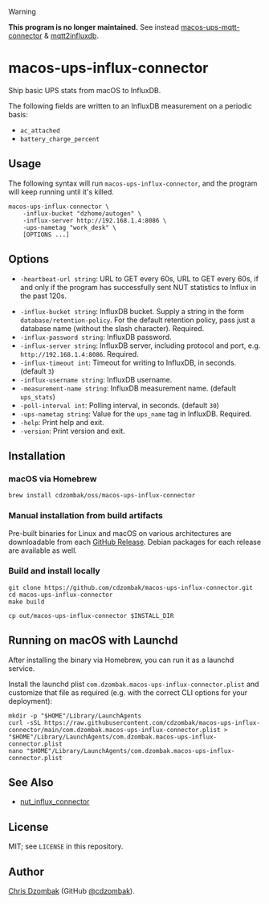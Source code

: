 > [!WARNING]  
> **This program is no longer maintained.** See instead [macos-ups-mqtt-connector](https://github.com/cdzombak/macos-ups-mqtt-connector) & [mqtt2influxdb](https://github.com/cdzombak/mqtt2influxdb).

# macos-ups-influx-connector

Ship basic UPS stats from macOS to InfluxDB.

The following fields are written to an InfluxDB measurement on a periodic basis:

- `ac_attached`
- `battery_charge_percent`

## Usage

The following syntax will run `macos-ups-influx-connector`, and the program will keep running until it's killed.

```text
macos-ups-influx-connector \
    -influx-bucket "dzhome/autogen" \
    -influx-server http://192.168.1.4:8086 \
    -ups-nametag "work_desk" \
    [OPTIONS ...]
```

## Options

* `-heartbeat-url string`: URL to GET every 60s, URL to GET every 60s, if and only if the program has successfully sent NUT statistics to Influx in the past 120s.
- `-influx-bucket string`: InfluxDB bucket. Supply a string in the form `database/retention-policy`. For the default retention policy, pass just a database name (without the slash character). Required.
- `-influx-password string`: InfluxDB password.
- `-influx-server string`: InfluxDB server, including protocol and port, e.g. `http://192.168.1.4:8086`. Required.
- `-influx-timeout int`: Timeout for writing to InfluxDB, in seconds. (default `3`)
- `-influx-username string`: InfluxDB username.
- `-measurement-name string`: InfluxDB measurement name. (default `ups_stats`)
- `-poll-interval int`: Polling interval, in seconds. (default `30`)
- `-ups-nametag string`: Value for the `ups_name` tag in InfluxDB. Required.
- `-help`: Print help and exit.
- `-version`: Print version and exit.

## Installation

### macOS via Homebrew

```shell
brew install cdzombak/oss/macos-ups-influx-connector
```

### Manual installation from build artifacts

Pre-built binaries for Linux and macOS on various architectures are downloadable from each [GitHub Release](https://github.com/cdzombak/nut_influx_connector/releases). Debian packages for each release are available as well.

### Build and install locally

```shell
git clone https://github.com/cdzombak/macos-ups-influx-connector.git
cd macos-ups-influx-connector
make build

cp out/macos-ups-influx-connector $INSTALL_DIR
```

## Running on macOS with Launchd

After installing the binary via Homebrew, you can run it as a launchd service.

Install the launchd plist `com.dzombak.macos-ups-influx-connector.plist` and customize that file as required (e.g. with the correct CLI options for your deployment):

```shell
mkdir -p "$HOME"/Library/LaunchAgents
curl -sSL https://raw.githubusercontent.com/cdzombak/macos-ups-influx-connector/main/com.dzombak.macos-ups-influx-connector.plist > "$HOME"/Library/LaunchAgents/com.dzombak.macos-ups-influx-connector.plist
nano "$HOME"/Library/LaunchAgents/com.dzombak.macos-ups-influx-connector.plist
```

## See Also

- [nut_influx_connector](https://github.com/cdzombak/nut_influx_connector)

## License

MIT; see `LICENSE` in this repository.

## Author

[Chris Dzombak](https://www.dzombak.com) (GitHub [@cdzombak](https://github.com/cdzombak)).
